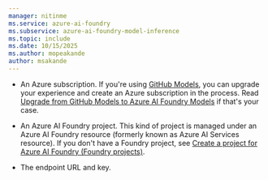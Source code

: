 ```yaml
---
manager: nitinme
ms.service: azure-ai-foundry
ms.subservice: azure-ai-foundry-model-inference
ms.topic: include
ms.date: 10/15/2025
ms.author: mopeakande
author: msakande
---
```


* An Azure subscription. If you're using [GitHub Models](https://docs.github.com/en/github-models/), you can upgrade your experience and create an Azure subscription in the process. Read [Upgrade from GitHub Models to Azure AI Foundry Models](../how-to/quickstart-github-models.md) if that's your case.

* An Azure AI Foundry project. This kind of project is managed under an Azure AI Foundry resource (formerly known as Azure AI Services resource). If you don't have a Foundry project, see [Create a project for Azure AI Foundry (Foundry projects)](../../how-to/create-projects.md).

* The endpoint URL and key.

